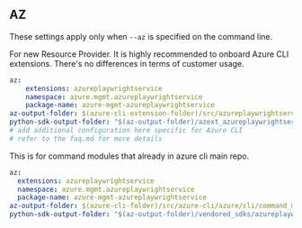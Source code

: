 ## AZ

These settings apply only when `--az` is specified on the command line.

For new Resource Provider. It is highly recommended to onboard Azure CLI extensions. There's no differences in terms of customer usage. 

``` yaml $(az) && $(target-mode) != 'core'
az:
    extensions: azureplaywrightservice
    namespace: azure.mgmt.azureplaywrightservice
    package-name: azure-mgmt-azureplaywrightservice
az-output-folder: $(azure-cli-extension-folder)/src/azureplaywrightservice
python-sdk-output-folder: "$(az-output-folder)/azext_azureplaywrightservice/vendored_sdks/azureplaywrightservice"
# add additional configuration here specific for Azure CLI
# refer to the faq.md for more details
```



This is for command modules that already in azure cli main repo. 
``` yaml $(az) && $(target-mode) == 'core'
az:
  extensions: azureplaywrightservice
  namespace: azure.mgmt.azureplaywrightservice
  package-name: azure-mgmt-azureplaywrightservice
az-output-folder: $(azure-cli-folder)/src/azure-cli/azure/cli/command_modules/azureplaywrightservice
python-sdk-output-folder: "$(az-output-folder)/vendored_sdks/azureplaywrightservice"
``` 